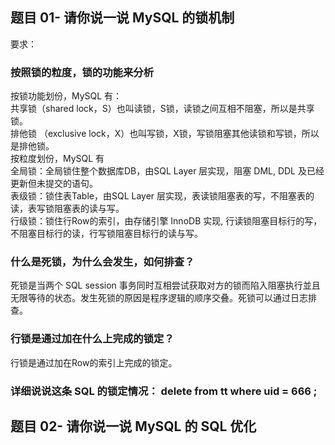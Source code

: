## 题目 01- 请你说一说 MySQL 的锁机制
要求：

### 按照锁的粒度，锁的功能来分析
按锁功能划份，MySQL 有：  
共享锁（shared lock，S）也叫读锁，S锁，读锁之间互相不阻塞，所以是共享锁。  
排他锁 （exclusive lock，X）也叫写锁，X锁，写锁阻塞其他读锁和写锁，所以是排他锁。  
按粒度划份，MySQL 有  
全局锁：全局锁住整个数据库DB，由SQL Layer 层实现，阻塞 DML, DDL 及已经更新但未提交的语句。  
表级锁：锁住表Table，由SQL Layer 层实现，表读锁阻塞表的写，不阻塞表的读，表写锁阻塞表的读与写。  
行级锁：锁住行Row的索引，由存储引擎 InnoDB 实现, 行读锁阻塞目标行的写，不阻塞目标行的读，行写锁阻塞目标行的读与写。  
### 什么是死锁，为什么会发生，如何排查？
死锁是当两个 SQL session 事务同时互相尝试获取对方的锁而陷入阻塞执行並且无限等待的状态。发生死锁的原因是程序逻辑的顺序交叠。死锁可以通过日志排查。  
### 行锁是通过加在什么上完成的锁定？  
行锁是通过加在Row的索引上完成的锁定。  
### 详细说说这条 SQL 的锁定情况： delete from tt where uid = 666 ;

## 题目 02- 请你说一说 MySQL 的 SQL 优化
